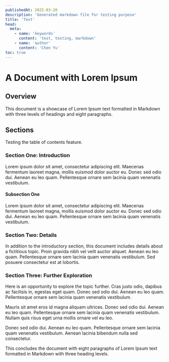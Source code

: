 ```yaml
---
publishedAt: 2025-03-20
description: 'Generated markdown file for testing purpose'
title: 'Test'
head:
  meta:
    - name: 'keywords'
      content: 'test, testing, markdown'
    - name: 'author'
      content: 'Chen Yu'
toc: true
---
```


# A Document with Lorem Ipsum

## Overview

This document is a showcase of Lorem Ipsum text formatted in Markdown with three levels of headings and eight paragraphs.

## Sections

Testing the table of contents feature.

### Section One: Introduction

Lorem ipsum dolor sit amet, consectetur adipiscing elit. Maecenas fermentum laoreet magna, mollis euismod dolor auctor eu. Donec sed odio dui. Aenean eu leo quam. Pellentesque ornare sem lacinia quam venenatis vestibulum.

#### Subsection One

Lorem ipsum dolor sit amet, consectetur adipiscing elit. Maecenas fermentum laoreet magna, mollis euismod dolor auctor eu. Donec sed odio dui. Aenean eu leo quam. Pellentesque ornare sem lacinia quam venenatis vestibulum.

### Section Two: Details

In addition to the introductory section, this document includes details about a fictitious topic. Proin gravida nibh vel velit auctor aliquet. Aenean eu leo quam. Pellentesque ornare sem lacinia quam venenatis vestibulum. Sed posuere consectetur est at lobortis.

### Section Three: Further Exploration

Here is an opportunity to explore the topic further. Cras justo odio, dapibus ac facilisis in, egestas eget quam. Donec sed odio dui. Aenean eu leo quam. Pellentesque ornare sem lacinia quam venenatis vestibulum.

Mauris sit amet eros id magna aliquam ultrices. Donec sed odio dui. Aenean eu leo quam. Pellentesque ornare sem lacinia quam venenatis vestibulum. Nullam quis risus eget urna mollis ornare vel eu leo.

Donec sed odio dui. Aenean eu leo quam. Pellentesque ornare sem lacinia quam venenatis vestibulum. Aenean lacinia bibendum nulla sed consectetur.

This concludes the document with eight paragraphs of Lorem Ipsum text formatted in Markdown with three heading levels.
